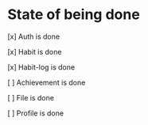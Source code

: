 # State of being done

[x] Auth is done

[x] Habit is done

[x] Habit-log is done

[ ] Achievement is done 

[ ] File is done

[ ] Profile is done 
